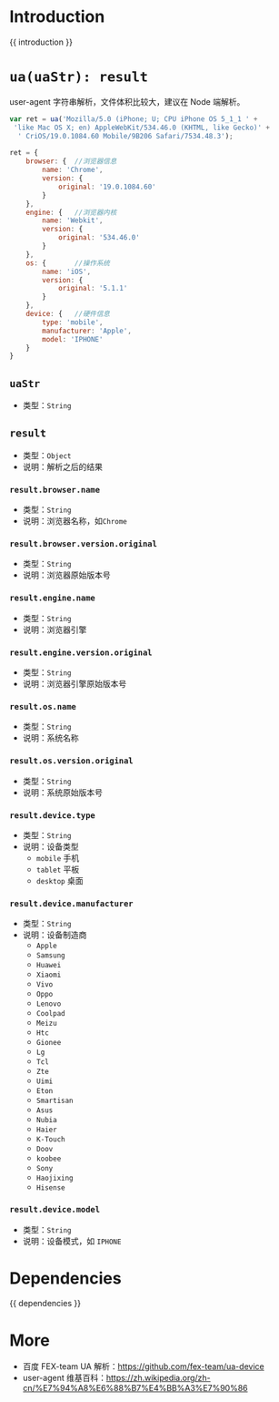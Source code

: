 # Introduction
{{ introduction }}







# `ua(uaStr): result`
user-agent 字符串解析，文件体积比较大，建议在 Node 端解析。

```js
var ret = ua('Mozilla/5.0 (iPhone; U; CPU iPhone OS 5_1_1 ' +
 'like Mac OS X; en) AppleWebKit/534.46.0 (KHTML, like Gecko)' +
  ' CriOS/19.0.1084.60 Mobile/9B206 Safari/7534.48.3');
 
ret = {
    browser: {  //浏览器信息
        name: 'Chrome',
        version: {
            original: '19.0.1084.60'
        }
    },
    engine: {   //浏览器内核
        name: 'Webkit',
        version: {
            original: '534.46.0'
        }
    },
    os: {       //操作系统
        name: 'iOS',
        version: {
            original: '5.1.1'
        }
    },
    device: {   //硬件信息
        type: 'mobile',
        manufacturer: 'Apple',
        model: 'IPHONE'
    }
}
```

## `uaStr`
- 类型：`String`

## `result`
- 类型：`Object`
- 说明：解析之后的结果

### `result.browser.name`
- 类型：`String`
- 说明：浏览器名称，如`Chrome`

### `result.browser.version.original`
- 类型：`String`
- 说明：浏览器原始版本号

### `result.engine.name`
- 类型：`String`
- 说明：浏览器引擎

### `result.engine.version.original`
- 类型：`String`
- 说明：浏览器引擎原始版本号

### `result.os.name`
- 类型：`String`
- 说明：系统名称

### `result.os.version.original`
- 类型：`String`
- 说明：系统原始版本号

### `result.device.type`
- 类型：`String`
- 说明：设备类型
    - `mobile` 手机
    - `tablet` 平板
    - `desktop` 桌面
    
### `result.device.manufacturer`
- 类型：`String`
- 说明：设备制造商
    - `Apple`
    - `Samsung`
    - `Huawei`
    - `Xiaomi`
    - `Vivo`
    - `Oppo`
    - `Lenovo`
    - `Coolpad`
    - `Meizu`
    - `Htc`
    - `Gionee`
    - `Lg`
    - `Tcl`
    - `Zte`
    - `Uimi`
    - `Eton`
    - `Smartisan`
    - `Asus`
    - `Nubia`
    - `Haier`
    - `K-Touch`
    - `Doov`
    - `koobee`
    - `Sony`
    - `Haojixing`
    - `Hisense`

### `result.device.model`
- 类型：`String`
- 说明：设备模式，如 `IPHONE`



# Dependencies
{{ dependencies }}





# More
- 百度 FEX-team UA 解析：<https://github.com/fex-team/ua-device>
- user-agent 维基百科：<https://zh.wikipedia.org/zh-cn/%E7%94%A8%E6%88%B7%E4%BB%A3%E7%90%86>
